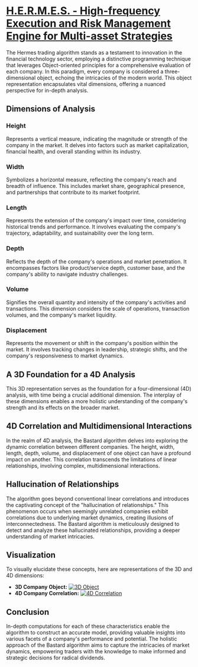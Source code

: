 # [H.E.R.M.E.S. - High-frequency Execution and Risk Management Engine for Multi-asset Strategies](https://www.google.com/url?sa=i&url=https%3A%2F%2Fwww.quora.com%2FHow-would-a-moving-3D-shadow-of-a-4D-object-look-like&psig=AOvVaw3juxNEY9AqHqj_g6gA5MKK&ust=1706731863656000&source=images&cd=vfe&opi=89978449&ved=0CBIQjRxqFwoTCICp7eX1hYQDFQAAAAAdAAAAABAw)

The Hermes trading algorithm stands as a testament to innovation in the financial technology sector, employing a distinctive programming technique that leverages Object-oriented principles for a comprehensive evaluation of each company. In this paradigm, every company is considered a three-dimensional object, echoing the intricacies of the modern world. This object representation encapsulates vital dimensions, offering a nuanced perspective for in-depth analysis.

## Dimensions of Analysis

### Height
Represents a vertical measure, indicating the magnitude or strength of the company in the market. It delves into factors such as market capitalization, financial health, and overall standing within its industry.

### Width
Symbolizes a horizontal measure, reflecting the company's reach and breadth of influence. This includes market share, geographical presence, and partnerships that contribute to its market footprint.

### Length
Represents the extension of the company's impact over time, considering historical trends and performance. It involves evaluating the company's trajectory, adaptability, and sustainability over the long term.

### Depth
Reflects the depth of the company's operations and market penetration. It encompasses factors like product/service depth, customer base, and the company's ability to navigate industry challenges.

### Volume
Signifies the overall quantity and intensity of the company's activities and transactions. This dimension considers the scale of operations, transaction volumes, and the company's market liquidity.

### Displacement
Represents the movement or shift in the company's position within the market. It involves tracking changes in leadership, strategic shifts, and the company's responsiveness to market dynamics.

## A 3D Foundation for a 4D Analysis

This 3D representation serves as the foundation for a four-dimensional (4D) analysis, with time being a crucial additional dimension. The interplay of these dimensions enables a more holistic understanding of the company's strength and its effects on the broader market.

## 4D Correlation and Multidimensional Interactions

In the realm of 4D analysis, the Bastard algorithm delves into exploring the dynamic correlation between different companies. The height, width, length, depth, volume, and displacement of one object can have a profound impact on another. This correlation transcends the limitations of linear relationships, involving complex, multidimensional interactions.

## Hallucination of Relationships

The algorithm goes beyond conventional linear correlations and introduces the captivating concept of the "hallucination of relationships." This phenomenon occurs when seemingly unrelated companies exhibit correlations due to underlying market dynamics, creating illusions of interconnectedness. The Bastard algorithm is meticulously designed to detect and analyze these hallucinated relationships, providing a deeper understanding of market intricacies.

## Visualization

To visually elucidate these concepts, here are representations of the 3D and 4D dimensions:

- **3D Company Object:** [![3D Object](link_to_3d_image)](link_to_3d_image)
- **4D Company Correlation:** [![4D Correlation](link_to_4d_image)](link_to_4d_image)

## Conclusion

In-depth computations for each of these characteristics enable the algorithm to construct an accurate model, providing valuable insights into various facets of a company's performance and potential. The holistic approach of the Bastard algorithm aims to capture the intricacies of market dynamics, empowering traders with the knowledge to make informed and strategic decisions for radical dividends.
